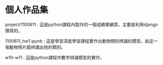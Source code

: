 # 個人作品集

project/1100611 : 這是python課程內製作的一個成績單網頁，主要是利用django撰寫的。

1100611_hw1.ipynb : 這是學習深度學習課程實作出動物類別辨識的模型，給定一張動物照片能辨識出他的類別。

w10-w11 : 這是python課程中數字辨識模型的實作。
